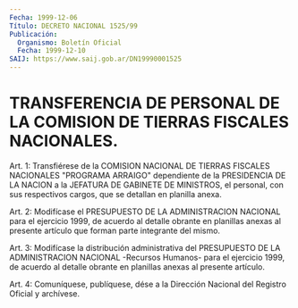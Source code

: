 ```yaml
---
Fecha: 1999-12-06
Título: DECRETO NACIONAL 1525/99
Publicación:
  Organismo: Boletín Oficial
  Fecha: 1999-12-10
SAIJ: https://www.saij.gob.ar/DN19990001525
---
```

# TRANSFERENCIA DE PERSONAL DE LA COMISION DE TIERRAS FISCALES NACIONALES.

<a id="1"></a>
Art. 1: Transfiérese de la COMISION NACIONAL DE TIERRAS FISCALES NACIONALES "PROGRAMA ARRAIGO" dependiente de la PRESIDENCIA DE LA NACION a la JEFATURA DE GABINETE DE MINISTROS, el personal, con sus respectivos cargos, que se detallan en planilla anexa.

<a id="2"></a>
Art. 2: Modifícase el PRESUPUESTO DE LA ADMINISTRACION NACIONAL para el ejercicio 1999, de acuerdo al detalle obrante en planillas anexas al presente artículo que forman parte integrante del mismo.

<a id="3"></a>
Art. 3: Modifícase la distribución administrativa del PRESUPUESTO DE LA ADMINISTRACION NACIONAL -Recursos Humanos- para el ejercicio 1999, de acuerdo al detalle obrante en planillas anexas al presente artículo.

<a id="4"></a>
Art. 4: Comuníquese, publíquese, dése a la Dirección Nacional del Registro Oficial y archívese.